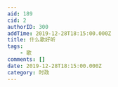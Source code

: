 ```yaml
---
aid: 189
cid: 2
authorID: 300
addTime: 2019-12-28T18:15:00.000Z
title: 什么歌好听
tags:
    - 歌
comments: []
date: 2019-12-28T18:15:00.000Z
category: 时政
---
```




